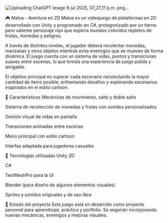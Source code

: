

![Uploading ChatGPT Image 6 jul 2025, 07_27_11 p.m..png…]()

🎮 Malva - Aventura en 2D
Malva es un videojuego de plataformas en 2D desarrollado con Unity y programado en C#, protagonizado por un tierno pero valiente personaje rojo que explora mundos coloridos repletos de frutas, monedas y peligros.

A través de distintos niveles, el jugador deberá recolectar monedas, manzanas y otros objetos mientras evita enemigos que se mueven de forma dinámica. El juego cuenta con un sistema de vidas, puntos y transiciones suaves entre escenas, lo que brinda una experiencia de juego pulida y amigable.

El objetivo principal es superar cada escenario recolectando la mayor cantidad de ítems posible, enfrentando desafíos y explorando escenarios inspirados en el estilo cartoon.

🧩 Características
Mecánicas de movimiento, salto y doble salto

Sistema de recolección de monedas y frutas con sonidos personalizados

Gestión visual de vidas en pantalla

Transiciones animadas entre escenas

Menú principal con estilo cartoon

Interfaz adaptada para jugadores casuales

🔧 Tecnologías utilizadas
Unity 2D

C#

TextMeshPro para la UI

Blender (para diseño de algunos elementos visuales)

Sprites y sonidos originales y de uso libre

🚧 Estado del proyecto
Este juego está en desarrollo como proyecto personal para aprendizaje, práctica y portfolio. Se seguirán incorporando nuevas mecánicas, enemigos y mejoras visuales.
